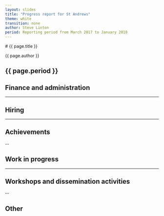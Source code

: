 ```yaml
---
layout: slides
title: "Progress report for St Andrews"
theme: white
transition: none
author: Steve Linton
period: Reporting period from March 2017 to January 2018
---
```


<section data-markdown data-separator="^---\n" data-separator-vertical="^--\n">
# {{ page.title }}

{{ page.author }}

{{ page.period }}
---

## Finance and administration



---
## Hiring


---
## Achievements




--
## Work in progress


---
## Workshops and dissemination activities


--
## Other



</section>